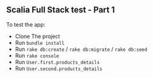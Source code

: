 ## Scalia Full Stack test - Part 1

To test the app:

- Clone The project
- Run `bundle install`
- Run `rake db:create` / `rake db:migrate` / `rake db:seed`
- Run `rake console`
- Run `User.first.products_details`
- Run `User.second.products_details`
